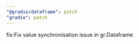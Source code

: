 ```yaml
---
"@gradio/dataframe": patch
"gradio": patch
---
```


fix:Fix value synchronisation issue in gr.Dataframe
